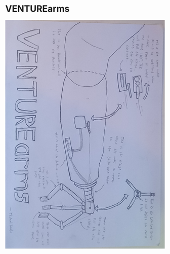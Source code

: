 # VENTUREarms
![Pictorial](https://github.com/TempeHS/2024IST-BioMech-VENTUREarms-MichaelL-OwenL-EthanZ/blob/main/.workingDocuments/Pictorial.jpg)
